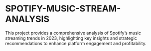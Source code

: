 # SPOTIFY-MUSIC-STREAM-ANALYSIS
This project provides a comprehensive analysis of Spotify’s music streaming trends in 2023, highlighting key insights and strategic recommendations to enhance platform engagement and profitability.
